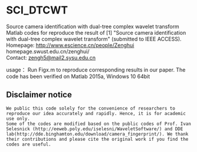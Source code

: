 # SCI_DTCWT
Source camera identification with dual-tree complex wavelet transform
Matlab codes for reproduce the result of 
[1] "Source camera identification with dual-tree complex wavelet transform" (submitted to IEEE ACCESS). 
Homepage: http://www.escience.cn/people/Zenghui 
                   homepage.swust.edu.cn/zenghui/  
    Contact: zengh5@mail2.sysu.edu.cn

usage：
    Run Figx.m to reproduce corresponding results in our paper. The code has been verified on Matlab 2015a, Windows 10  64bit

## Disclaimer notice ##
    We public this code solely for the convenience of researchers to reproduce our idea accurately and rapidly. Hence, it is for academic use only.
    Some of the codes are modified based on the public codes of Prof. Ivan Selesnick (http://eeweb.poly.edu/iselesni/WaveletSoftware/) and DDE lab(http://dde.binghamton.edu/download/camera_fingerprint/). We thank their contributions and please cite the original work if you find the codes are useful.
